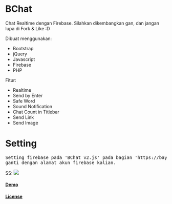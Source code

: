 # BChat
Chat Realtime dengan Firebase. Silahkan dikembangkan gan, dan jangan lupa di Fork & Like :D

Dibuat menggunakan:
- Bootstrap
- jQuery
- Javascript
- Firebase
- PHP

Fitur:
- Realtime
- Send by Enter
- Safe Word
- Sound Notification
- Chat Count in Titlebar
- Send Link
- Send Image

<h1>Setting</h1>

<pre>
Setting firebase pada 'BChat v2.js' pada bagian 'https://baychat-548c8.firebaseio.com/' 
ganti dengan alamat akun firebase kalian.
</pre>



SS:
<img src="https://scontent-sit4-1.xx.fbcdn.net/v/t1.0-9/14390801_533006376895685_6423232546240100591_n.jpg?oh=8c797e9d98380e9345c68fbd603947db&oe=58ACB9E4">




<a href="http://chat.bayyu.me" target="_blank"><h4>Demo</h4></a>


<a href="https://github.com/MuhBayu/BChat/blob/master/LICENSE"><h4>License</h4></a>
